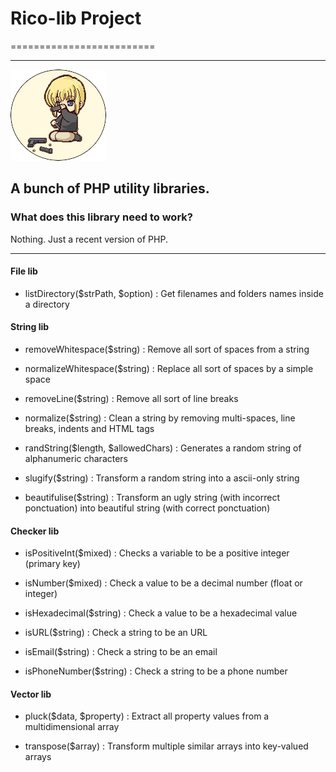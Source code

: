 # Rico-lib Project #
=========================

_________________________________________________________________________________________

___________________________________![rico](rico.png)___________________________________


## A bunch of PHP utility libraries. ##

### What does this library need to work? ###

Nothing. Just a recent version of PHP.

---

#### File lib ####

- listDirectory($strPath, $option) : Get filenames and folders names inside a directory


#### String lib ####

- removeWhitespace($string) : Remove all sort of spaces from a string

- normalizeWhitespace($string) : Replace all sort of spaces by a simple space

- removeLine($string) : Remove all sort of line breaks

- normalize($string) : Clean a string by removing multi-spaces, line breaks, indents and HTML tags

- randString($length, $allowedChars) : Generates a random string of alphanumeric characters

- slugify($string) : Transform a random string into a ascii-only string

- beautifulise($string) : Transform an ugly string (with incorrect ponctuation) into beautiful string (with correct ponctuation)


#### Checker lib ####

- isPositiveInt($mixed) : Checks a variable to be a positive integer (primary key)

- isNumber($mixed) : Check a value to be a decimal number (float or integer)

- isHexadecimal($string) : Check a value to be a hexadecimal value

- isURL($string) : Check a string to be an URL

- isEmail($string) : Check a string to be an email

- isPhoneNumber($string) : Check a string to be a phone number


#### Vector lib ####

- pluck($data, $property) : Extract all property values from a multidimensional array

- transpose($array) : Transform multiple similar arrays into key-valued arrays
